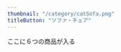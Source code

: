 ```yaml
---
thumbnail: "/category/catSofa.png"
titleButton: "ソファ・チェア"
---
```


ここに６つの商品が入る
<!-- Next.js では、プリレンダリングには 2 つの形態があります。**静的生成**と**サーバーサイドレンダリング**です。違いは、ページの HTML をいつ生成するかという点です。

- 静的生成**は、**ビルド時\*\*に HTML を生成するプリレンダリング方法です。プリレンダリングされた HTML は、各リクエストで再利用されます。
- サーバーサイドレンダリング**は、**リクエストごとに HTML を生成するプリレンダリング方法です\*\*。

重要なのは、Next.js では、各ページでどのプリレンダリング方式を使うか、選択することができるということです。ほとんどのページで静的生成、その他のページでサーバーサイドレンダリングを利用することで、「ハイブリッド」な Next.js アプリを作成することができます。 -->
